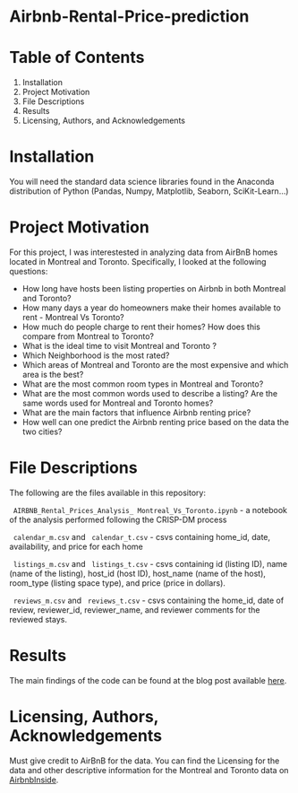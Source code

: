 # Airbnb-Rental-Price-prediction
# Table of Contents

1. Installation
2. Project Motivation
3. File Descriptions
4. Results
5. Licensing, Authors, and Acknowledgements

# Installation
You will need the standard data science libraries found in the Anaconda distribution of Python (Pandas, Numpy, Matplotlib, Seaborn, SciKit-Learn...)

# Project Motivation
For this project, I was interestested in analyzing data from AirBnB homes located in Montreal and Toronto. Specifically, I looked at the following questions:

- How long have hosts been listing properties on Airbnb in both Montreal and Toronto?
- How many days a year do homeowners make their homes available to rent - Montreal Vs Toronto?
- How much do people charge to rent their homes? How does this compare from Montreal to Toronto?
- What is the ideal time to visit Montreal and Toronto ?
- Which Neighborhood is the most rated? 
- Which areas of Montreal and Toronto are the most expensive and which area is the best?
- What are the most common room types in Montreal and Toronto?
- What are the most common words used to describe a listing? Are the same words used for Montreal and Toronto homes?
- What are the main factors that influence Airbnb renting price?
- How well can one predict the Airbnb renting price based on the data the two cities?

# File Descriptions
The following are the files available in this repository:

` AIRBNB_Rental_Prices_Analysis_ Montreal_Vs_Toronto.ipynb`  - a notebook of the analysis performed following the CRISP-DM process

` calendar_m.csv`  and ` calendar_t.csv`  - csvs containing home_id, date, availability, and price for each home

` listings_m.csv`  and ` listings_t.csv`  - csvs containing id (listing ID), name (name of the listing), host_id (host ID), host_name (name of the host), room_type (listing space type), and price (price in dollars).

` reviews_m.csv`  and ` reviews_t.csv`  - csvs containing the home_id, date of review, reviewer_id, reviewer_name, and reviewer comments for the reviewed stays.

# Results
The main findings of the code can be found at the blog post available [here](https://medium.com/@imane.datax/airbnb-rental-prices-analysis-montreal-vs-toronto-c405f698a314).

# Licensing, Authors, Acknowledgements
Must give credit to AirBnB for the data. You can find the Licensing for the data and other descriptive information for the Montreal and Toronto data on [AirbnbInside](http://insideairbnb.com/get-the-data.html).
